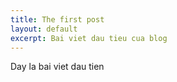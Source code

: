 ```yaml
---
title: The first post
layout: default
excerpt: Bai viet dau tieu cua blog
---
```


Day la bai viet dau tien